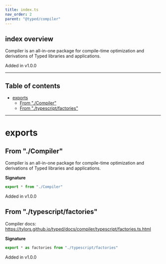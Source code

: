 ```yaml
---
title: index.ts
nav_order: 2
parent: "@typed/compiler"
---
```


## index overview

Compiler is an all-in-one package for compile-time optimization and derivations
of Typed libraries and applications.

Added in v1.0.0

---

<h2 class="text-delta">Table of contents</h2>

- [exports](#exports)
  - [From "./Compiler"](#from-compiler)
  - [From "./typescript/factories"](#from-typescriptfactories)

---

# exports

## From "./Compiler"

Compiler is an all-in-one package for compile-time optimization and derivations
of Typed libraries and applications.

**Signature**

```ts
export * from "./Compiler"
```

Added in v1.0.0

## From "./typescript/factories"

Compiler docs: https://tylors.github.io/typed/docs/compiler/typescript/factories.ts.html

**Signature**

```ts
export * as factories from "./typescript/factories"
```

Added in v1.0.0
